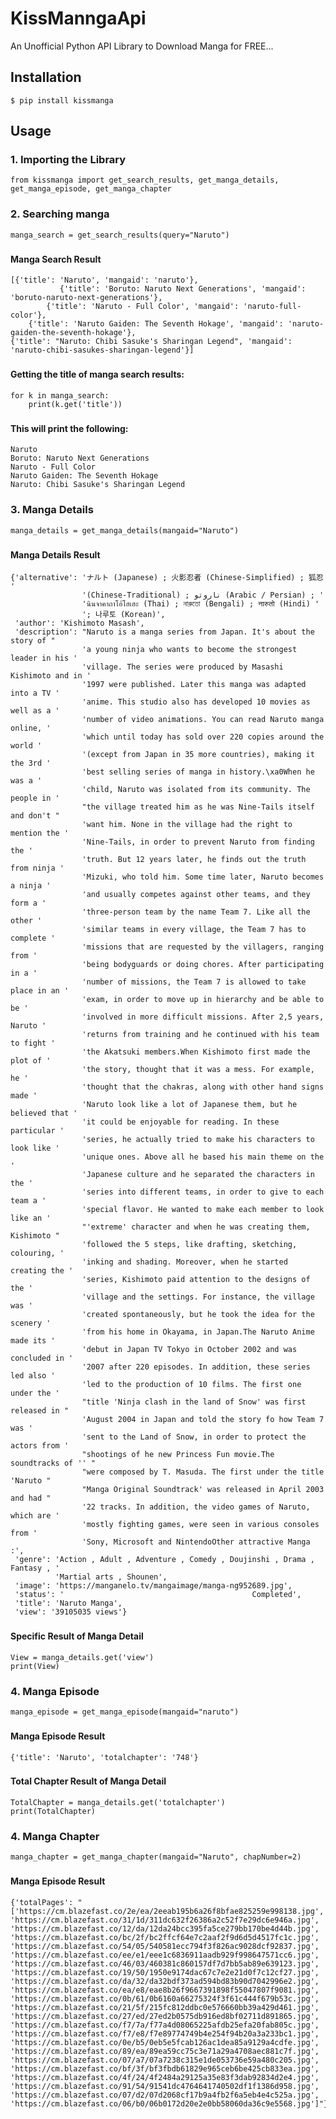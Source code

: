 # KissManngaApi
An Unofficial Python API Library to Download Manga  for FREE...

## Installation
```$ pip install kissmanga```

## Usage
### 1. Importing the Library
```from kissmanga import get_search_results, get_manga_details, get_manga_episode, get_manga_chapter```
### 2. Searching manga
```manga_search = get_search_results(query="Naruto")```
###
#### Manga Search Result
```
[{'title': 'Naruto', 'mangaid': 'naruto'},
           {'title': 'Boruto: Naruto Next Generations', 'mangaid': 'boruto-naruto-next-generations'}, 
        {'title': 'Naruto - Full Color', 'mangaid': 'naruto-full-color'}, 
    {'title': 'Naruto Gaiden: The Seventh Hokage', 'mangaid': 'naruto-gaiden-the-seventh-hokage'}, 
{'title': "Naruto: Chibi Sasuke's Sharingan Legend", 'mangaid': 'naruto-chibi-sasukes-sharingan-legend'}]
```
###
#### Getting the title of manga search results:
```
for k in manga_search:
    print(k.get('title'))
```
###
#### This will print the following:
```
Naruto
Boruto: Naruto Next Generations
Naruto - Full Color
Naruto Gaiden: The Seventh Hokage
Naruto: Chibi Sasuke's Sharingan Legend
```
### 3. Manga Details
```manga_details = get_manga_details(mangaid="Naruto")```
###
#### Manga Details Result
```
{'alternative': 'ナルト (Japanese) ; 火影忍者 (Chinese-Simplified) ; 狐忍 '
                '(Chinese-Traditional) ; ناروتو (Arabic / Persian) ; '
                'นินจาคาถาโอ้โฮเฮะ (Thai) ; নারুতো (Bengali) ; नारुतो (Hindi) '
                '; 나루토 (Korean)',
 'author': 'Kishimoto Masash',
 'description': "Naruto is a manga series from Japan. It's about the story of "
                'a young ninja who wants to become the strongest leader in his '
                'village. The series were produced by Masashi Kishimoto and in '
                '1997 were published. Later this manga was adapted into a TV '
                'anime. This studio also has developed 10 movies as well as a '
                'number of video animations. You can read Naruto manga online, '
                'which until today has sold over 220 copies around the world '
                '(except from Japan in 35 more countries), making it the 3rd '
                'best selling series of manga in history.\xa0When he was a '
                'child, Naruto was isolated from its community. The people in '
                "the village treated him as he was Nine-Tails itself and don't "
                'want him. None in the village had the right to mention the '
                'Nine-Tails, in order to prevent Naruto from finding the '
                'truth. But 12 years later, he finds out the truth from ninja '
                'Mizuki, who told him. Some time later, Naruto becomes a ninja '
                'and usually competes against other teams, and they form a '
                'three-person team by the name Team 7. Like all the other '
                'similar teams in every village, the Team 7 has to complete '
                'missions that are requested by the villagers, ranging from '
                'being bodyguards or doing chores. After participating in a '
                'number of missions, the Team 7 is allowed to take place in an '
                'exam, in order to move up in hierarchy and be able to be '
                'involved in more difficult missions. After 2,5 years, Naruto '
                'returns from training and he continued with his team to fight '
                'the Akatsuki members.When Kishimoto first made the plot of '
                'the story, thought that it was a mess. For example, he '
                'thought that the chakras, along with other hand signs made '
                'Naruto look like a lot of Japanese them, but he believed that '
                'it could be enjoyable for reading. In these particular '
                'series, he actually tried to make his characters to look like '
                'unique ones. Above all he based his main theme on the '
                'Japanese culture and he separated the characters in the '
                'series into different teams, in order to give to each team a '
                'special flavor. He wanted to make each member to look like an '
                "'extreme' character and when he was creating them, Kishimoto "
                'followed the 5 steps, like drafting, sketching, colouring, '
                'inking and shading. Moreover, when he started creating the '
                'series, Kishimoto paid attention to the designs of the '
                'village and the settings. For instance, the village was '
                'created spontaneously, but he took the idea for the scenery '
                'from his home in Okayama, in Japan.The Naruto Anime made its '
                'debut in Japan TV Tokyo in October 2002 and was concluded in '
                '2007 after 220 episodes. In addition, these series led also '
                'led to the production of 10 films. The first one under the '
                "title 'Ninja clash in the land of Snow' was first released in "
                'August 2004 in Japan and told the story fo how Team 7 was '
                'sent to the Land of Snow, in order to protect the actors from '
                "shootings of he new Princess Fun movie.The soundtracks of '' "
                "were composed by T. Masuda. The first under the title 'Naruto "
                "Manga Original Soundtrack' was released in April 2003 and had "
                '22 tracks. In addition, the video games of Naruto, which are '
                'mostly fighting games, were seen in various consoles from '
                'Sony, Microsoft and NintendoOther attractive Manga :',
 'genre': 'Action , Adult , Adventure , Comedy , Doujinshi , Drama , Fantasy , '
          'Martial arts , Shounen',
 'image': 'https://manganelo.tv/mangaimage/manga-ng952689.jpg',
 'status': '                                          Completed',
 'title': 'Naruto Manga',
 'view': '39105035 views'}
```
###
#### Specific Result of Manga Detail
```
View = manga_details.get('view')
print(View)
```

### 4. Manga Episode
```manga_episode = get_manga_episode(mangaid="naruto")```
###
#### Manga Episode Result
```
{'title': 'Naruto', 'totalchapter': '748'}
```
###
#### Total Chapter Result of Manga Detail
```
TotalChapter = manga_details.get('totalchapter')
print(TotalChapter)
```

### 4. Manga Chapter 
```manga_chapter = get_manga_chapter(mangaid="Naruto", chapNumber=2)```
###
#### Manga Episode Result
```
{'totalPages': "['https://cm.blazefast.co/2e/ea/2eeab195b6a26f8bfae825259e998138.jpg', 
'https://cm.blazefast.co/31/1d/311dc632f26386a2c52f7e29dc6e946a.jpg', 
'https://cm.blazefast.co/12/da/12da24bcc395fa5ce279bb170be4d44b.jpg', 
'https://cm.blazefast.co/bc/2f/bc2ffcf64e7c2aaf2f9d6d5d4517fc1c.jpg',
'https://cm.blazefast.co/54/05/540581ecc794f3f826ac9028dcf92837.jpg',
'https://cm.blazefast.co/ee/e1/eee1c6836911aadb929f998647571cc6.jpg',
'https://cm.blazefast.co/46/03/460381c860157df7d7bb5ab89e639123.jpg', 
'https://cm.blazefast.co/19/50/1950e9174dac67c7e2e21d0f7c12cf27.jpg', 
'https://cm.blazefast.co/da/32/da32bdf373ad594bd83b90d7042996e2.jpg', 
'https://cm.blazefast.co/ea/e8/eae8b26f9667391898f55047807f9081.jpg', 
'https://cm.blazefast.co/0b/61/0b6160a66275324f3f61c444f679b53c.jpg', 
'https://cm.blazefast.co/21/5f/215fc812ddbc0e576660bb39a429d461.jpg', 
'https://cm.blazefast.co/27/ed/27ed2b0575db916ed8bf02711d891865.jpg', 
'https://cm.blazefast.co/f7/7a/f77a4d08065225afdb25efa20fab805c.jpg', 
'https://cm.blazefast.co/f7/e8/f7e89774749b4e254f94b20a3a233bc1.jpg', 
'https://cm.blazefast.co/0e/b5/0eb5e5fcab126ac1dea85a9129a4cdfe.jpg', 
'https://cm.blazefast.co/89/ea/89ea59cc75c3e71a29a4708aec881c7f.jpg', 
'https://cm.blazefast.co/07/a7/07a7238c315e1de053736e59a480c205.jpg', 
'https://cm.blazefast.co/bf/3f/bf3fbdb61829e965ceb6be425cb833ea.jpg', 
'https://cm.blazefast.co/4f/24/4f2484a29125a35e83f3dab92834d2e4.jpg', 
'https://cm.blazefast.co/91/54/91541dc4764641740502df1f1386d958.jpg', 
'https://cm.blazefast.co/07/d2/07d2068cf17b9a4fb2f6a5eb4e4c525a.jpg', 
'https://cm.blazefast.co/06/b0/06b0172d20e2e0bb58060da36c9e5568.jpg']"}
```
###
